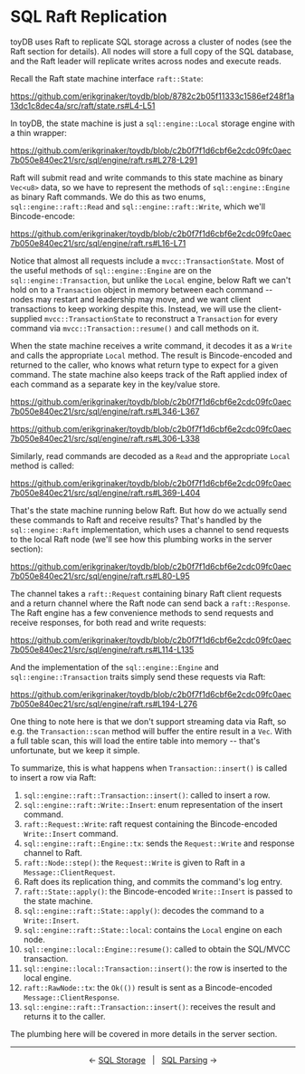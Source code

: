 # SQL Raft Replication

toyDB uses Raft to replicate SQL storage across a cluster of nodes (see the Raft section for
details). All nodes will store a full copy of the SQL database, and the Raft leader will replicate
writes across nodes and execute reads.

Recall the Raft state machine interface `raft::State`:

https://github.com/erikgrinaker/toydb/blob/8782c2b05f11333c1586ef248f1a13dc1c8dec4a/src/raft/state.rs#L4-L51

In toyDB, the state machine is just a `sql::engine::Local` storage engine with a thin wrapper:

https://github.com/erikgrinaker/toydb/blob/c2b0f7f1d6cbf6e2cdc09fc0aec7b050e840ec21/src/sql/engine/raft.rs#L278-L291

Raft will submit read and write commands to this state machine as binary `Vec<u8>` data, so we have
to represent the methods of `sql::engine::Engine` as binary Raft commands. We do this as two
enums, `sql::engine::raft::Read` and `sql::engine::raft::Write`, which we'll Bincode-encode:

https://github.com/erikgrinaker/toydb/blob/c2b0f7f1d6cbf6e2cdc09fc0aec7b050e840ec21/src/sql/engine/raft.rs#L16-L71

Notice that almost all requests include a `mvcc::TransactionState`. Most of the useful methods of
`sql::engine::Engine` are on the `sql::engine::Transaction`, but unlike the `Local` engine, below
Raft we can't hold on to a `Transaction` object in memory between each command -- nodes may restart
and leadership may move, and we want client transactions to keep working despite this. Instead, we
will use the client-supplied `mvcc::TransactionState` to reconstruct a `Transaction` for every
command via `mvcc::Transaction::resume()` and call methods on it.

When the state machine receives a write command, it decodes it as a `Write` and calls the
appropriate `Local` method. The result is Bincode-encoded and returned to the caller, who knows what
return type to expect for a given command. The state machine also keeps track of the Raft applied
index of each command as a separate key in the key/value store.

https://github.com/erikgrinaker/toydb/blob/c2b0f7f1d6cbf6e2cdc09fc0aec7b050e840ec21/src/sql/engine/raft.rs#L346-L367

https://github.com/erikgrinaker/toydb/blob/c2b0f7f1d6cbf6e2cdc09fc0aec7b050e840ec21/src/sql/engine/raft.rs#L306-L338

Similarly, read commands are decoded as a `Read` and the appropriate `Local` method is called:

https://github.com/erikgrinaker/toydb/blob/c2b0f7f1d6cbf6e2cdc09fc0aec7b050e840ec21/src/sql/engine/raft.rs#L369-L404

That's the state machine running below Raft. But how do we actually send these commands to Raft and
receive results? That's handled by the `sql::engine::Raft` implementation, which uses a channel to
send requests to the local Raft node (we'll see how this plumbing works in the server section):

https://github.com/erikgrinaker/toydb/blob/c2b0f7f1d6cbf6e2cdc09fc0aec7b050e840ec21/src/sql/engine/raft.rs#L80-L95

The channel takes a `raft::Request` containing binary Raft client requests and a return channel
where the Raft node can send back a `raft::Response`. The Raft engine has a few convenience methods
to send requests and receive responses, for both read and write requests:

https://github.com/erikgrinaker/toydb/blob/c2b0f7f1d6cbf6e2cdc09fc0aec7b050e840ec21/src/sql/engine/raft.rs#L114-L135

And the implementation of the `sql::engine::Engine` and `sql::engine::Transaction` traits simply
send these requests via Raft:

https://github.com/erikgrinaker/toydb/blob/c2b0f7f1d6cbf6e2cdc09fc0aec7b050e840ec21/src/sql/engine/raft.rs#L194-L276

One thing to note here is that we don't support streaming data via Raft, so e.g. the
`Transaction::scan` method will buffer the entire result in a `Vec`. With a full table scan, this
will load the entire table into memory -- that's unfortunate, but we keep it simple.

To summarize, this is what happens when `Transaction::insert()` is called to insert a row via Raft:

1. `sql::engine::raft::Transaction::insert()`: called to insert a row.
2. `sql::engine::raft::Write::Insert`: enum representation of the insert command.
3. `raft::Request::Write`: raft request containing the Bincode-encoded `Write::Insert` command.
4. `sql::engine::raft::Engine::tx`: sends the `Request::Write` and response channel to Raft.
5. `raft::Node::step()`: the `Request::Write` is given to Raft in a `Message::ClientRequest`.
6. Raft does its replication thing, and commits the command's log entry.
7. `raft::State::apply()`: the Bincode-encoded `Write::Insert` is passed to the state machine.
8. `sql::engine::raft::State::apply()`: decodes the command to a `Write::Insert`.
9. `sql::engine::raft::State::local`: contains the `Local` engine on each node.
10. `sql::engine::local::Engine::resume()`: called to obtain the SQL/MVCC transaction.
11. `sql::engine::local::Transaction::insert()`: the row is inserted to the local engine.
12. `raft::RawNode::tx`: the `Ok(())` result is sent as a Bincode-encoded `Message::ClientResponse`.
13. `sql::engine::raft::Transaction::insert()`: receives the result and returns it to the caller.

The plumbing here will be covered in more details in the server section.

---

<p align="center">
← <a href="sql-storage.md">SQL Storage</a> &nbsp; | &nbsp; <a href="sql-parser.md">SQL Parsing</a> →
</p>